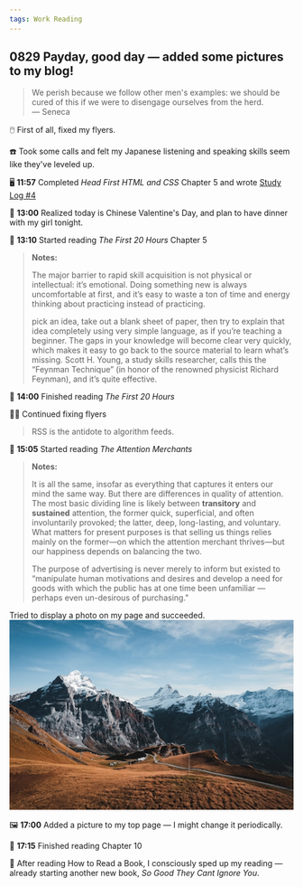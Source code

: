 ```yaml
---
tags: Work Reading 
---
```


## 0829 Payday, good day — added some pictures to my blog!

>We perish because we follow other men's examples: we should be cured of this if we were to disengage ourselves from the herd.  
>— Seneca

🖱️ First of all, fixed my flyers.

☎️ Took some calls and felt my Japanese listening and speaking skills seem like they've leveled up.

🖥️ **11:57** Completed *Head First HTML and CSS* Chapter 5 and wrote [Study Log #4](https://sakae1222.github.io/2025/08/29/studylog.html)

🐒 **13:00** Realized today is Chinese Valentine's Day, and plan to have dinner with my girl tonight.

📖 **13:10** Started reading *The First 20 Hours* Chapter 5

>**Notes:**
>
>The major barrier to rapid skill acquisition is not physical or intellectual: it’s emotional.
>Doing something new is always uncomfortable at first, and it’s easy to waste a ton of time and energy thinking about practicing instead of practicing.
>
>pick an idea, take out a blank sheet of paper, then try to explain that idea completely using very simple language, as if you’re teaching a beginner.
>The gaps in your knowledge will become clear very quickly, which makes it easy to go back to the source material to learn what’s missing.
>Scott H. Young, a study skills researcher, calls this the “Feynman Technique” (in honor of the renowned physicist Richard Feynman), and it’s quite effective.
>

📖 **14:00** Finished reading *The First 20 Hours*

👩‍💼 Continued fixing flyers

>RSS is the antidote to algorithm feeds.

📖 **15:05** Started reading *The Attention Merchants* 

>**Notes:**
>
>It is all the same, insofar as everything that captures it enters our mind the same way. But there are differences in quality of attention.  
>The most basic dividing line is likely between **transitory** and **sustained** attention, the former quick, superficial, and often involuntarily provoked; the latter, deep, long-lasting, and voluntary.
>What matters for present purposes is that selling us things relies mainly on the former—on which the attention merchant thrives—but our happiness depends on balancing the two.
>
>The purpose of advertising is never merely to inform but existed to “manipulate human motivations and desires and develop a need for goods with which the public has at one time been unfamiliar
>— perhaps even un-desirous of purchasing."

Tried to display a photo on my page and succeeded.  
![mountain](/images/mountain.jpg)

🖼️ **17:00** Added a picture to my top page — I might change it periodically.

📖 **17:15** Finished reading Chapter 10

💭 After reading How to Read a Book, I consciously sped up my reading — already starting another new book, *So Good They Cant Ignore You*.
